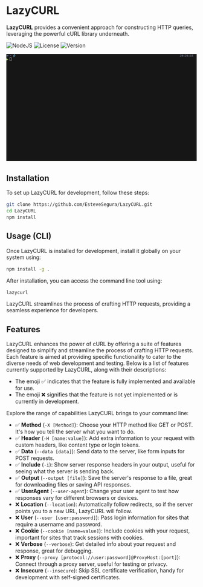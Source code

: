 # LazyCURL

**LazyCURL** provides a convenient approach for constructing HTTP queries, leveraging the powerful cURL library underneath.

![NodeJS](https://img.shields.io/badge/NodeJS-20.0.0-green)
![License](https://img.shields.io/badge/License-MIT-blue)
![Version](https://img.shields.io/badge/Version-0.0.1-blue)

![Showing the demo](./assets/demo.gif)

## Installation

To set up LazyCURL for development, follow these steps:

```bash
git clone https://github.com/EsteveSegura/LazyCURL.git
cd LazyCURL 
npm install
```

## Usage (CLI)

Once LazyCURL is installed for development, install it globally on your system using:

```bash
npm install -g .
```

After installation, you can access the command line tool using:

```bash
lazycurl
```

LazyCURL streamlines the process of crafting HTTP requests, providing a seamless experience for developers.

## Features

LazyCURL enhances the power of cURL by offering a suite of features designed to simplify and streamline the process of crafting HTTP requests. Each feature is aimed at providing specific functionality to cater to the diverse needs of web development and testing. Below is a list of features currently supported by LazyCURL, along with their descriptions:

- The emoji ✅ indicates that the feature is fully implemented and available for use.
- The emoji ❌ signifies that the feature is not yet implemented or is currently in development.

Explore the range of capabilities LazyCURL brings to your command line:

- ✅ **Method** (`-X [Method]`): Choose your HTTP method like GET or POST. It's how you tell the server what you want to do.
- ✅ **Header** (`-H [name:value]`): Add extra information to your request with custom headers, like content type or login tokens.
- ✅ **Data** (`--data [data]`): Send data to the server, like form inputs for POST requests.
- ✅ **Include**  (`-i`): Show server response headers in your output, useful for seeing what the server is sending back.
- ✅ **Output** (`--output [file]`): Save the server's response to a file, great for downloading files or saving API responses.
- ✅ **UserAgent** (`--user-agent`): Change your user agent to test how responses vary for different browsers or devices.
- ❌ **Location** (`--location`): Automatically follow redirects, so if the server points you to a new URL, LazyCURL will follow.
- ❌ **User** (`--user [user:password]`): Pass login information for sites that require a username and password.
- ❌ **Cookie** (`--cookie [name=value]`): Include cookies with your request, important for sites that track sessions with cookies.
- ❌ **Verbose** (`--verbose`): Get detailed info about your request and response, great for debugging.
- ❌ **Proxy** (`--proxy [protocol://user:password]@ProxyHost:[port]`): Connect through a proxy server, useful for testing or privacy.
- ❌ **Insecure** (`--insecure`): Skip SSL certificate verification, handy for development with self-signed certificates.
